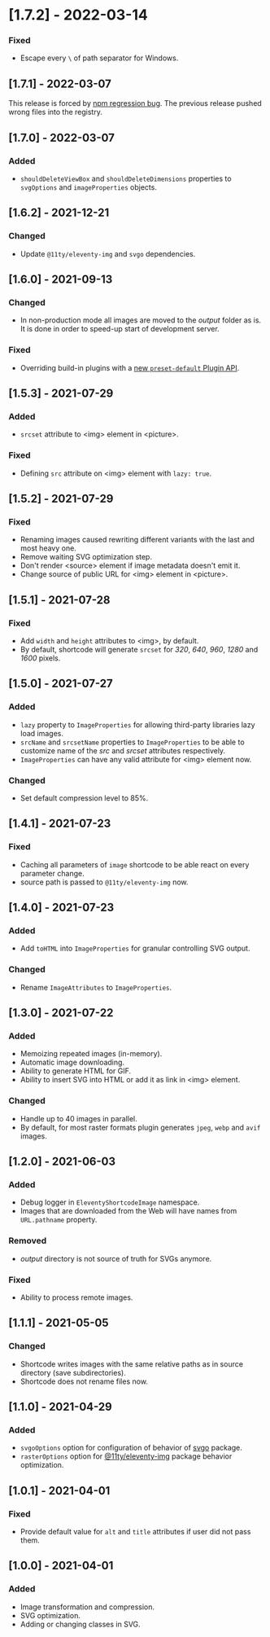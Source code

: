 # [1.7.2] - 2022-03-14

### Fixed

- Escape every `\` of path separator for Windows.

## [1.7.1] - 2022-03-07

This release is forced by [npm regression bug](https://github.com/npm/cli/issues/4126). The previous release pushed wrong files into the registry.

## [1.7.0] - 2022-03-07

### Added

- `shouldDeleteViewBox` and `shouldDeleteDimensions` properties to `svgOptions` and `imageProperties` objects.

## [1.6.2] - 2021-12-21

### Changed

- Update `@11ty/eleventy-img` and `svgo` dependencies.

## [1.6.0] - 2021-09-13

### Changed

- In non-production mode all images are moved to the _output_ folder as is. It is done in order to speed-up start of development server.

### Fixed

- Overriding build-in plugins with a [new `preset-default` Plugin API](https://github.com/svg/svgo#configuration).

## [1.5.3] - 2021-07-29

### Added

- `srcset` attribute to \<img> element in \<picture>.

### Fixed

- Defining `src` attribute on \<img> element with `lazy: true`.

## [1.5.2] - 2021-07-29

### Fixed

- Renaming images caused rewriting different variants with the last and most heavy one.
- Remove waiting SVG optimization step.
- Don't render \<source> element if image metadata doesn't emit it.
- Change source of public URL for \<img> element in \<picture>.

## [1.5.1] - 2021-07-28

### Fixed

- Add `width` and `height` attributes to \<img>, by default.
- By default, shortcode will generate `srcset` for _320_, _640_, _960_, _1280_ and _1600_ pixels.

## [1.5.0] - 2021-07-27

### Added

- `lazy` property to `ImageProperties` for allowing third-party libraries lazy load images.
- `srcName` and `srcsetName` properties to `ImageProperties` to be able to customize name of the _src_ and _srcset_ attributes respectively.
- `ImageProperties` can have any valid attribute for \<img> element now.

### Changed

- Set default compression level to 85%.

## [1.4.1] - 2021-07-23

### Fixed

- Caching all parameters of `image` shortcode to be able react on every parameter change.
- source path is passed to `@11ty/eleventy-img` now.

## [1.4.0] - 2021-07-23

### Added

- Add `toHTML` into `ImageProperties` for granular controlling SVG output.

### Changed

- Rename `ImageAttributes` to `ImageProperties`.

## [1.3.0] - 2021-07-22

### Added

- Memoizing repeated images (in-memory).
- Automatic image downloading.
- Ability to generate HTML for GIF.
- Ability to insert SVG into HTML or add it as link in \<img> element.

### Changed

- Handle up to 40 images in parallel.
- By default, for most raster formats plugin generates `jpeg`, `webp` and `avif` images.

## [1.2.0] - 2021-06-03

### Added

- Debug logger in `EleventyShortcodeImage` namespace.
- Images that are downloaded from the Web will have names from `URL.pathname` property.

### Removed

- _output_ directory is not source of truth for SVGs anymore.

### Fixed

- Ability to process remote images.

## [1.1.1] - 2021-05-05

### Changed

- Shortcode writes images with the same relative paths as in source directory (save subdirectories).
- Shortcode does not rename files now.

## [1.1.0] - 2021-04-29

### Added

- `svgoOptions` option for configuration of behavior of [svgo](https://github.com/svg/svgo) package.
- `rasterOptions` option for [@11ty/eleventy-img](https://www.11ty.dev/docs/plugins/image/) package behavior optimization.

## [1.0.1] - 2021-04-01

### Fixed

- Provide default value for `alt` and `title` attributes if user did not pass them.

## [1.0.0] - 2021-04-01

### Added

- Image transformation and compression.
- SVG optimization.
- Adding or changing classes in SVG.
